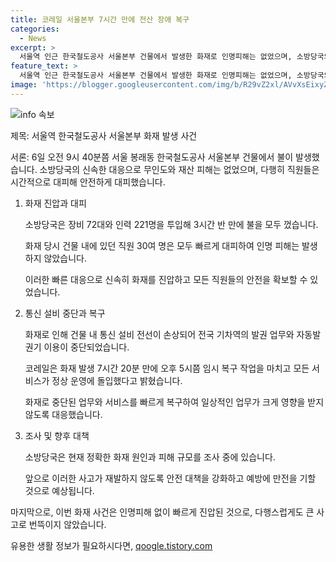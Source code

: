 ```yaml
---
title: 코레일 서울본부 7시간 만에 전산 장애 복구
categories:
  - News
excerpt: >
  서울역 인근 한국철도공사 서울본부 건물에서 발생한 화재로 인명피해는 없었으며, 소방당국의 빠른 대응으로 3시간 반 만에 불을 소화했다. 화재로 인해 기차역의 발권 업무와 자동발권기 이용이 중단됐으나, 코레일은 다시 정상 운영에 돌아갔다고 밝혔다. 현재 화재 원인과 피해 규모에 대한 조사가 진행 중이다. (150자)
feature_text: >
  서울역 인근 한국철도공사 서울본부 건물에서 발생한 화재로 인명피해는 없었으며, 소방당국의 빠른 대응으로 3시간 반 만에 불을 소화했다. 화재로 인해 기차역의 발권 업무와 자동발권기 이용이 중단됐으나, 코레일은 다시 정상 운영에 돌아갔다고 밝혔다. 현재 화재 원인과 피해 규모에 대한 조사가 진행 중이다. (150자)
image: 'https://blogger.googleusercontent.com/img/b/R29vZ2xl/AVvXsEixyZcFfHzMRdzZMjFBmAUKJYCLCGyLL1o632UiGVXcaFdKo_bkvkuCioo0uUKlGfBVcT3P84aROyZIXSBEx3Aw5nCQ3pTgDom1WDC4m8eifvWiAmWEEVb4x6G_l8C0QH225ldMjyaFvpxGEBGNO37VmDTDMHGhJPq73UglMfDca1-0aw/s1600/blogspot.png'
---
```


<p><img src="https://blogger.googleusercontent.com/img/b/R29vZ2xl/AVvXsEixyZcFfHzMRdzZMjFBmAUKJYCLCGyLL1o632UiGVXcaFdKo_bkvkuCioo0uUKlGfBVcT3P84aROyZIXSBEx3Aw5nCQ3pTgDom1WDC4m8eifvWiAmWEEVb4x6G_l8C0QH225ldMjyaFvpxGEBGNO37VmDTDMHGhJPq73UglMfDca1-0aw/s1600/blogspot.png" alt="info 속보" /></p>

<p>제목: 서울역 한국철도공사 서울본부 화재 발생 사건</p>

<p>서론: 6일 오전 9시 40분쯤 서울 봉래동 한국철도공사 서울본부 건물에서 불이 발생했습니다. 소방당국의 신속한 대응으로 무인도와 재산 피해는 없었으며, 다행히 직원들은 시간적으로 대피해 안전하게 대피했습니다.</p>

<ol>
<li><p>화재 진압과 대피</p>

<p data-ke-size="size16">소방당국은 장비 72대와 인력 221명을 투입해 3시간 반 만에 불을 모두 껐습니다.</p>

<p data-ke-size="size16">화재 당시 건물 내에 있던 직원 30여 명은 모두 빠르게 대피하여 인명 피해는 발생하지 않았습니다.</p>

<p data-ke-size="size16">이러한 빠른 대응으로 신속히 화재를 진압하고 모든 직원들의 안전을 확보할 수 있었습니다.</p></li>
<li><p>통신 설비 중단과 복구</p>

<p data-ke-size="size16">화재로 인해 건물 내 통신 설비 전선이 손상되어 전국 기차역의 발권 업무와 자동발권기 이용이 중단되었습니다.</p>

<p data-ke-size="size16">코레일은 화재 발생 7시간 20분 만에 오후 5시쯤 임시 복구 작업을 마치고 모든 서비스가 정상 운영에 돌입했다고 밝혔습니다.</p>

<p data-ke-size="size16">화재로 중단된 업무와 서비스를 빠르게 복구하여 일상적인 업무가 크게 영향을 받지 않도록 대응했습니다.</p></li>
<li><p>조사 및 향후 대책</p>

<p data-ke-size="size16">소방당국은 현재 정확한 화재 원인과 피해 규모를 조사 중에 있습니다.</p>

<p data-ke-size="size16">앞으로 이러한 사고가 재발하지 않도록 안전 대책을 강화하고 예방에 만전을 기할 것으로 예상됩니다.</p></li>
</ol>

<p>마지막으로, 이번 화재 사건은 인명피해 없이 빠르게 진압된 것으로, 다행스럽게도 큰 사고로 번뜩이지 않았습니다.</p>
유용한 생활 정보가 필요하시다면, <a href="https://qoogle.tistory.com" rel="dofollow">qoogle.tistory.com</a>


